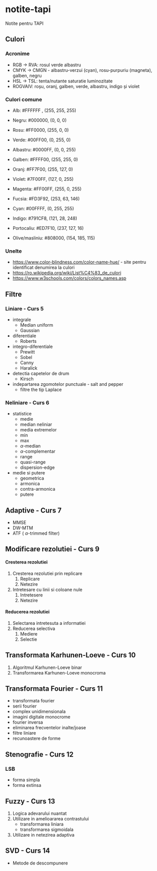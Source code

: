 # notite-tapi
Notite pentru TAPI

## Culori 
### Acronime
- RGB -> RVA: rosul verde albastru
- CMYK -> CMGN - albastru-verzui (cyan), rosu-purpuriu (magneta), galben, negru
- HSL -> TSL: tenta/nutante saturatie luminozitate
- ROGVAIV: roșu, oranj, galben, verde, albastru, indigo și violet
### Culori comune
- Alb: #FFFFFF , (255, 255, 255)
- Negru: #000000, (0, 0, 0)

- Rosu: #FF0000, (255, 0, 0)
- Verde: #00FF00, (0, 255, 0)
- Albastru: #0000FF, (0, 0, 255)
- Galben: #FFFF00, (255, 255, 0)
- Oranj: #FF7F00, (255, 127, 0)
- Violet: #7F00FF, 	(127, 0, 255)

- Magenta: #FF00FF, (255, 0, 255)
- Fucsia: #FD3F92, (253, 63, 146)
- Cyan: #00FFFF, (0, 255, 255)

- Indigo: #791CF8, (121, 28, 248)
- Portocaliu: #ED7F10, (237, 127, 16)
- Olive/masliniu: #808000, (154, 185, 115)

### Unelte
- https://www.color-blindness.com/color-name-hue/ - site pentru identificat denumirea la culori
- https://ro.wikipedia.org/wiki/List%C4%83_de_culori
- https://www.w3schools.com/colors/colors_names.asp 

## Filtre

### Liniare - Curs 5

- integrale
	- Median uniform
	- Gaussian
- diferentiale
	- Roberts
- integro-diferentiale
	- Prewitt
	- Sobel
	- Canny
	- Haralick
- detectia capetelor de drum
	- Kirsch
- indepartarea zgomotelor punctuale - salt and pepper
	- filtre the tip Laplace

### Neliniare - Curs 6
- statistice
	- medie
	- median neliniar
	- media extremelor
	- min
	- max
	- $\alpha$-median
	- $\alpha$-complementar
	- range
	- quasi-range
	- dispersion-edge
- medie si putere
	- geometrica
	- armonica
	- contra-armonica
	- putere
## Adaptive - Curs 7
- MMSE
- DW-MTM
- ATF ( $\alpha$-trimmed filter)

## Modificare rezolutiei - Curs 9
#### Cresterea rezolutiei
1. Cresterea rezolutiei prin replicare
	1. Replicare
	2. Netezire
2. Intretesare cu linii si coloane nule
	1. Intretesere
	2. Netezire
#### Reducerea rezolutiei
1. Selectarea intretesuta a informatiei
2. Reducerea selectiva
	1. Mediere
	2. Selectie

##  Transformata Karhunen-Loeve - Curs 10
1. Algoritmul Karhunen-Loeve binar
2. Transformarea Karhunen-Loeve monocroma

## Transformata Fourier - Curs 11
- transformata fourier
- serii fourier
- complex unidimensionala
- imagini digitale monocrome
- fourier inversa
- eliminarea frecventelor inalte/joase 
- filtre liniare
- recunoastere de forme

## Stenografie - Curs 12
### LSB
- forma simpla
- forma extinsa

## Fuzzy - Curs 13
1. Logica adevarului nuantat
2. Utilizare in amelioararea contrastului
	- transformarea liniara
	- transformarea sigmoidala
3. Utilizare in netezirea adaptiva

## SVD - Curs 14
 - Metode de descompunere